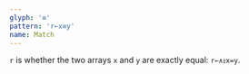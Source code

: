 ```yaml
---
glyph: '≡'
pattern: 'r←x≡y'
name: Match
---
```


`r` is whether the two arrays `x` and `y` are exactly equal: `r←∧⤈x=y`.